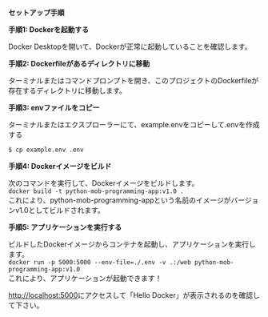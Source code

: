 **セットアップ手順**

**手順1: Dockerを起動する**

Docker Desktopを開いて、Dockerが正常に起動していることを確認します。

**手順2: Dockerfileがあるディレクトリに移動**

ターミナルまたはコマンドプロンプトを開き、このプロジェクトのDockerfileが存在するディレクトリに移動します。

**手順3: envファイルをコピー**

ターミナルまたはエクスプローラーにて、example.envをコピーして.envを作成する

```sh
$ cp example.env .env
```

**手順4: Dockerイメージをビルド**

次のコマンドを実行して、Dockerイメージをビルドします。  
`docker build -t python-mob-programming-app:v1.0 .`  
これにより、python-mob-programming-appという名前のイメージがバージョンv1.0としてビルドされます。

**手順5: アプリケーションを実行する**

ビルドしたDockerイメージからコンテナを起動し、アプリケーションを実行します。  
`docker run -p 5000:5000 --env-file=./.env -v .:/web python-mob-programming-app:v1.0`  
これにより、アプリケーションが起動できます！  

[http://localhost:5000](http://localhost:5000)にアクセスして「Hello Docker」が表示されるのを確認して下さい。
